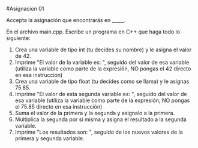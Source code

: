 #Asignacion 01

Accepta la asignación que encontrarás en _____.

En el archivo main.cpp. Escribe un programa en C++ que haga todo lo siguiente:

1. Crea una variable de tipo int (tu decides su nombre) y le asigna el valor de 42.
2. Imprime "El valor de la variable es: ", seguido del valor de esa variable (utiliza la variable como parte de la expresión, NO pongas el 42 directo en esa instrucción)
3. Crea una variable de tipo float (tu decides como se llama) y le asignas 75.85.
4. Imprime "El valor de esta segunda variable es: ", seguido del valor de esa variable (utiliza la variable como parte de la expresión, NO pongas el 75.85 directo en esa instrucción)
5. Suma el valor de la primera y la segunda y asignalo a la primera.
6. Multiplica la segunda por si misma y asigna el resultado a la segunda variable.
7. Imprime "Los resultados son: ", seguido de los nuevos valores de la primera y segunda variable.
